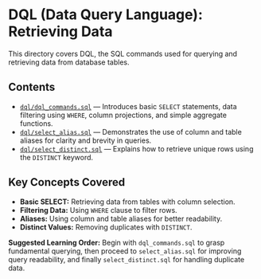 # DQL (Data Query Language): Retrieving Data

This directory covers DQL, the SQL commands used for querying and retrieving data from database tables.

## Contents

- [`dql/dql_commands.sql`](dql/dql_commands.sql) — Introduces basic `SELECT` statements, data filtering using `WHERE`, column projections, and simple aggregate functions.
- [`dql/select_alias.sql`](dql/select_alias.sql) — Demonstrates the use of column and table aliases for clarity and brevity in queries.
- [`dql/select_distinct.sql`](dql/select_distinct.sql) — Explains how to retrieve unique rows using the `DISTINCT` keyword.

## Key Concepts Covered

- **Basic SELECT:** Retrieving data from tables with column selection.
- **Filtering Data:** Using `WHERE` clause to filter rows.
- **Aliases:** Using column and table aliases for better readability.
- **Distinct Values:** Removing duplicates with `DISTINCT`.

**Suggested Learning Order:** Begin with `dql_commands.sql` to grasp fundamental querying, then proceed to `select_alias.sql` for improving query readability, and finally `select_distinct.sql` for handling duplicate data.
